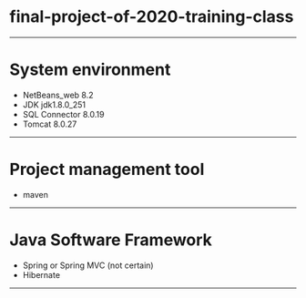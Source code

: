 # final-project-of-2020-training-class
* * *
# System environment
+ NetBeans_web 8.2
+ JDK jdk1.8.0_251
+ SQL Connector 8.0.19
+ Tomcat 8.0.27
* * *
# Project management tool
+ maven
* * *
# Java Software Framework
+ Spring or Spring MVC (not certain)
+ Hibernate
* * *